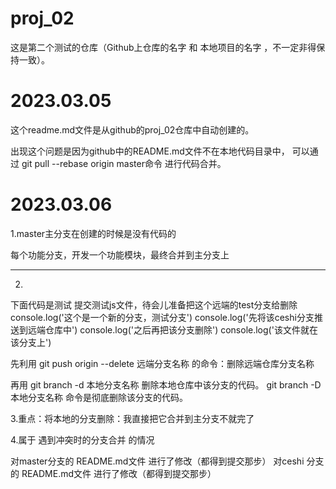 # proj_02
这是第二个测试的仓库（Github上仓库的名字 和 本地项目的名字 ，不一定非得保持一致）。


# 2023.03.05
这个readme.md文件是从github的proj_02仓库中自动创建的。

出现这个问题是因为github中的README.md文件不在本地代码目录中，
可以通过  git pull --rebase origin master命令  进行代码合并。

# 2023.03.06
1.master主分支在创建的时候是没有代码的

每个功能分支，开发一个功能模块，最终合并到主分支上

--------------------------------------------------------------------
2.
下面代码是测试  提交测试js文件，待会儿准备把这个远端的test分支给删除
console.log('这个是一个新的分支，测试分支')
console.log('先将该ceshi分支推送到远端仓库中')
console.log('之后再把该分支删除')
console.log('该文件就在该分支上')


先利用 git push origin --delete 远端分支名称 的命令：删除远端仓库分支名称

再用 git branch -d 本地分支名称 删除本地仓库中该分支的代码。
git branch -D 本地分支名称 命令是彻底删除该分支的代码。

3.重点：将本地的分支删除：我直接把它合并到主分支不就完了

4.属于 遇到冲突时的分支合并 的情况

  对master分支的 README.md文件 进行了修改（都得到提交那步）
  对ceshi 分支的 README.md文件 进行了修改（都得到提交那步）